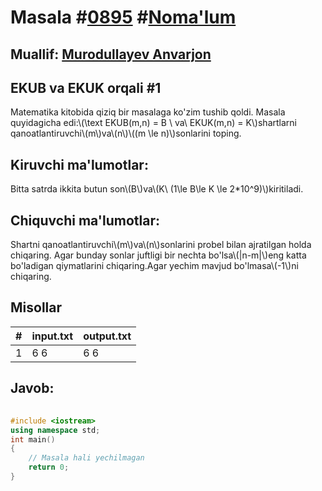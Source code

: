 
<h1>Masala #<a href="https://robocontest.uz/tasks/0895">0895</a> #<a href="https://robocontest.uz/tasks?category=1">Noma'lum</a></h1>
<h2> Muallif: <a href="https://robocontest.uz/profile/lordcoder">Murodullayev Anvarjon</a></h2>
<h2>EKUB va EKUK orqali #1</h2>
<p>Matematika kitobida qiziq bir masalaga ko'zim tushib qoldi. Masala quyidagicha edi:\(\text EKUB(m,n) = B \ va\ EKUK(m,n) = K\)shartlarni qanoatlantiruvchi\(m\)va\(n\)\((m \le n)\)sonlarini toping.</p>
<h2>Kiruvchi ma'lumotlar:</h2>
<p>Bitta satrda ikkita butun son\(B\)va\(K\ (1\le B\le K \le 2*10^9)\)kiritiladi.</p>
<h2>Chiquvchi ma'lumotlar:</h2>
<p>Shartni qanoatlantiruvchi\(m\)va\(n\)sonlarini probel bilan ajratilgan holda chiqaring. Agar bunday sonlar juftligi bir nechta bo'lsa\(|n-m|\)eng katta bo'ladigan qiymatlarini chiqaring.Agar yechim mavjud bo'lmasa\(-1\)ni chiqaring.</p>
<h2>Misollar</h2>
<table>
    <thead>
        <tr>
            <th>#</th>
            <th>input.txt</th>
            <th>output.txt</th>
        </tr>
    </thead>
    <tbody>
            <tr>
                <td>1</td>
                <td>6 6</td>
                <td>6 6</td>
            </tr>
    </tbody>
    </table>
    
<h2>Javob:</h2>

######
```cpp
#include <iostream>
using namespace std;
int main()
{
    // Masala hali yechilmagan
    return 0;
}
```
